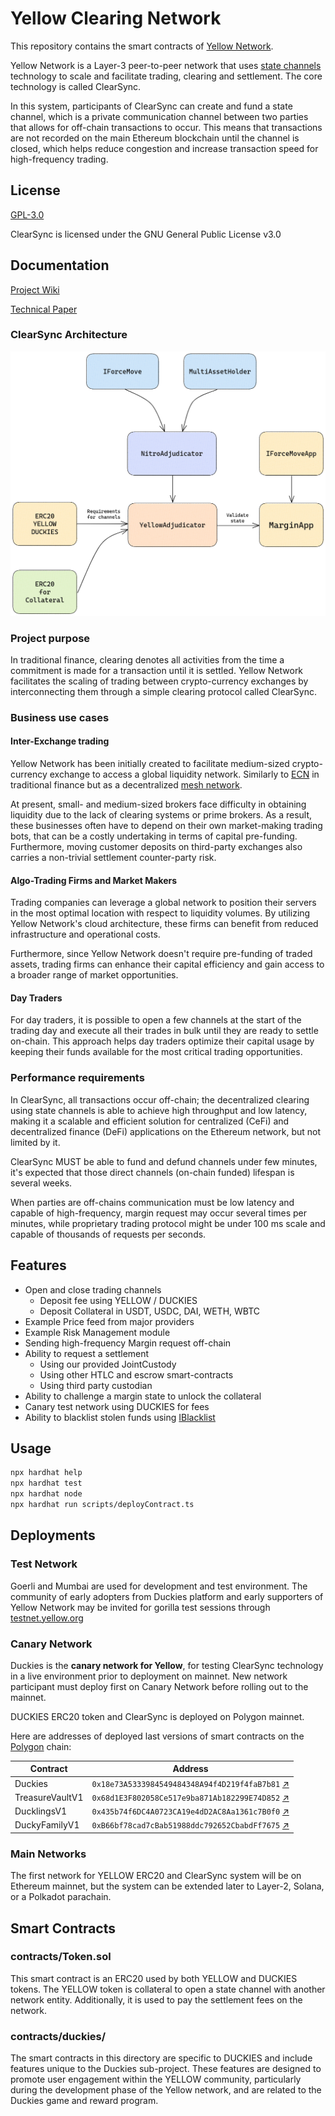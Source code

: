 # Yellow Clearing Network

This repository contains the smart contracts of [Yellow Network](https://www.yellow.org).

Yellow Network is a Layer-3 peer-to-peer network that uses [state channels](https://statechannels.org/) technology to scale and facilitate trading, clearing and settlement. The core technology is called ClearSync.

In this system, participants of ClearSync can create and fund a state channel, which is a private communication channel between two parties that allows for off-chain transactions to occur. This means that transactions are not recorded on the main Ethereum blockchain until the channel is closed, which helps reduce congestion and increase transaction speed for high-frequency trading.

## License

[GPL-3.0](https://spdx.org/licenses/GPL-3.0-or-later.html)

ClearSync is licensed under the GNU General Public License v3.0

## Documentation

[Project Wiki](https://docs.yellow.org)

[Technical Paper](docs/whitepaper.md)

### ClearSync Architecture

![contract architecture](docs/media/architecture.png)

### Project purpose

In traditional finance, clearing denotes all activities from the time a commitment is made for a transaction until it is settled. Yellow Network facilitates the scaling of trading between crypto-currency exchanges by interconnecting them through a simple clearing protocol called ClearSync.

### Business use cases

#### Inter-Exchange trading

Yellow Network has been initially created to facilitate medium-sized crypto-currency exchange to access a global liquidity network. Similarly to [ECN](https://en.wikipedia.org/wiki/Electronic_communication_network) in traditional finance but as a decentralized [mesh network](https://en.wikipedia.org/wiki/Mesh_networking).

At present, small- and medium-sized brokers face difficulty in obtaining liquidity due to the lack of clearing systems or prime brokers. As a result, these businesses often have to depend on their own market-making trading bots, that can be a costly undertaking in terms of capital pre-funding. Furthermore, moving customer deposits on third-party exchanges also carries a non-trivial settlement counter-party risk.

#### Algo-Trading Firms and Market Makers

Trading companies can leverage a global network to position their servers in the most optimal location with respect to liquidity volumes. By utilizing Yellow Network's cloud architecture, these firms can benefit from reduced infrastructure and operational costs.

Furthermore, since Yellow Network doesn't require pre-funding of traded assets, trading firms can enhance their capital efficiency and gain access to a broader range of market opportunities.

#### Day Traders

For day traders, it is possible to open a few channels at the start of the trading day and execute all their trades in bulk until they are ready to settle on-chain. This approach helps day traders optimize their capital usage by keeping their funds available for the most critical trading opportunities.

### Performance requirements

In ClearSync, all transactions occur off-chain; the decentralized clearing using state channels is able to achieve high throughput and low latency, making it a scalable and efficient solution for centralized (CeFi) and decentralized finance (DeFi) applications on the Ethereum network, but not limited by it.

ClearSync MUST be able to fund and defund channels under few minutes, it's expected that those direct channels (on-chain funded) lifespan is several weeks.

When parties are off-chains communication must be low latency and capable of high-frequency, margin request may occur several times per minutes, while proprietary trading protocol might be under 100 ms scale and capable of thousands of requests per seconds.

## Features

- Open and close trading channels
  - Deposit fee using YELLOW / DUCKIES
  - Deposit Collateral in USDT, USDC, DAI, WETH, WBTC
- Example Price feed from major providers
- Example Risk Management module
- Sending high-frequency Margin request off-chain
- Ability to request a settlement
  - Using our provided JointCustody
  - Using other HTLC and escrow smart-contracts
  - Using third party custodian
- Ability to challenge a margin state to unlock the collateral
- Canary test network using DUCKIES for fees
- Ability to blacklist stolen funds using [IBlacklist](docs/interfaces/IBlacklist.md)

## Usage

```bash
npx hardhat help
npx hardhat test
npx hardhat node
npx hardhat run scripts/deployContract.ts
```

## Deployments

### Test Network

Goerli and Mumbai are used for development and test environment. The community of early adopters from Duckies platform and early supporters of Yellow Network may be invited for gorilla test sessions through [testnet.yellow.org](testnet.yellow.org)

### Canary Network

Duckies is the **canary network for Yellow**, for testing ClearSync technology in a live environment prior to deployment on mainnet. New network participant must deploy first on Canary Network before rolling out to the mainnet.

DUCKIES ERC20 token and ClearSync is deployed on Polygon mainnet.

Here are addresses of deployed last versions of smart contracts on the [Polygon](https://polygonscan.com/) chain:

| Contract        | Address                                                                                                                      |
| --------------- | ---------------------------------------------------------------------------------------------------------------------------- |
| Duckies         | `0x18e73A5333984549484348A94f4D219f4faB7b81` [↗](https://polygonscan.com/address/0x18e73A5333984549484348A94f4D219f4faB7b81) |
| TreasureVaultV1 | `0x68d1E3F802058Ce517e9ba871Ab182299E74D852` [↗](https://polygonscan.com/address/0x68d1E3F802058Ce517e9ba871Ab182299E74D852) |
| DucklingsV1     | `0x435b74f6DC4A0723CA19e4dD2AC8Aa1361c7B0f0` [↗](https://polygonscan.com/address/0x435b74f6DC4A0723CA19e4dD2AC8Aa1361c7B0f0) |
| DuckyFamilyV1   | `0xB66bf78cad7cBab51988ddc792652CbabdFf7675` [↗](https://polygonscan.com/address/0xB66bf78cad7cBab51988ddc792652CbabdFf7675) |

### Main Networks

The first network for YELLOW ERC20 and ClearSync system will be on Ethereum mainnet, but the system can be extended later to Layer-2, Solana, or a Polkadot parachain.

## Smart Contracts

### contracts/Token.sol

This smart contract is an ERC20 used by both YELLOW and DUCKIES tokens. The YELLOW token is collateral to open a state channel with another network entity. Additionally, it is used to pay the settlement fees on the network.

### contracts/duckies/

The smart contracts in this directory are specific to DUCKIES and include features unique to the Duckies sub-project. These features are designed to promote user engagement within the YELLOW community, particularly during the development phase of the Yellow network, and are related to the Duckies game and reward program.
